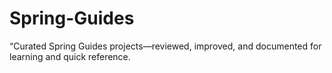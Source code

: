 # Spring-Guides
“Curated Spring Guides projects—reviewed, improved, and documented for learning and quick reference.
